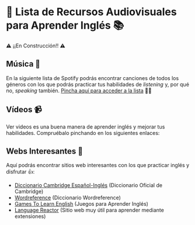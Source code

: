 # 📖 Lista de Recursos Audiovisuales para Aprender Inglés 📚 
⚠️ ¡¡En Construcción!! ⚠️

## Música 🎵
En la siguiente lista de Spotify podrás encontrar canciones de todos los géneros con los que podrás practicar tus habilidades de *listening* y, por qué no, *speaking* también. <a href="https://open.spotify.com/playlist/7gyvu2Pota1vRy2fhJTUxX?si=44381712ded243ee">Pincha aquí para acceder a la lista</a> 🤘🎼

## Vídeos 📹
Ver videos es una buena manera de aprender inglés y mejorar tus habilidades. Compruébalo pinchando en los siguientes enlaces: 

## Webs Interesantes 🤠
Aquí podrás encontrar sitios web interesantes con los que practicar inglés y disfrutar 👍:
 - <a href="https://dictionary.cambridge.org/es/diccionario/ingles/">Diccionario Cambridge Español-Inglés</a> (Diccionario Oficial de Cambridge)
 - <a href="https://www.wordreference.com/">Wordreference</a> (Diccionario Wordreference)
 - <a href="https://www.gamestolearnenglish.com/">Games To Learn English</a> (Juegos para Aprender Inglés)
 - <a href="https://www.languagereactor.com/">Language Reactor</a> (Sitio web muy útil para aprender mediante extensiones)
